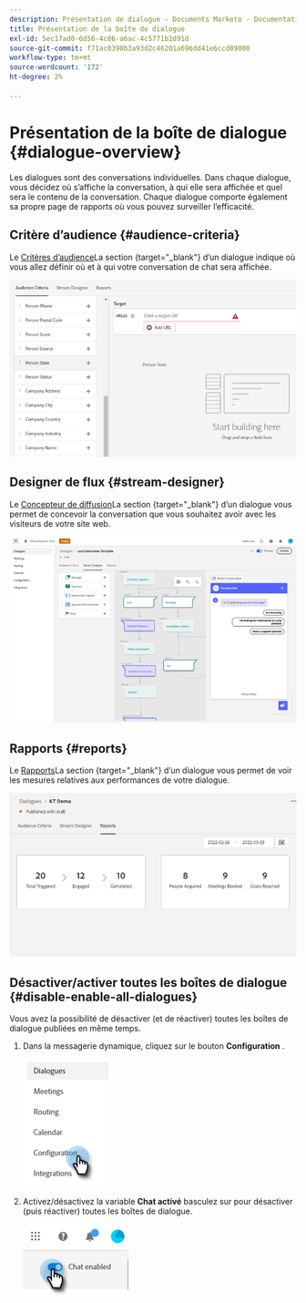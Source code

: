 ```yaml
---
description: Présentation de dialogue - Documents Marketo - Documentation du produit
title: Présentation de la boîte de dialogue
exl-id: 5ec17ad0-6d56-4c06-a6ac-4c5771b2d91d
source-git-commit: f71ac0398b3a93d2c46201a696dd41e6ccd89000
workflow-type: tm+mt
source-wordcount: '172'
ht-degree: 2%

---
```


# Présentation de la boîte de dialogue {#dialogue-overview}

Les dialogues sont des conversations individuelles. Dans chaque dialogue, vous décidez où s’affiche la conversation, à qui elle sera affichée et quel sera le contenu de la conversation. Chaque dialogue comporte également sa propre page de rapports où vous pouvez surveiller l’efficacité.

## Critère d’audience {#audience-criteria}

Le [Critères d’audience](/help/marketo/product-docs/demand-generation/dynamic-chat/dialogues/audience-criteria.md)La section {target=&quot;_blank&quot;} d’un dialogue indique où vous allez définir où et à qui votre conversation de chat sera affichée.

![](assets/dialogue-overview-1.png)

## Designer de flux {#stream-designer}

Le [Concepteur de diffusion](/help/marketo/product-docs/demand-generation/dynamic-chat/dialogues/stream-designer.md)La section {target=&quot;_blank&quot;} d’un dialogue vous permet de concevoir la conversation que vous souhaitez avoir avec les visiteurs de votre site web.

![](assets/dialogue-overview-2.png)

## Rapports {#reports}

Le [Rapports](/help/marketo/product-docs/demand-generation/dynamic-chat/dialogues/reports.md)La section {target=&quot;_blank&quot;} d’un dialogue vous permet de voir les mesures relatives aux performances de votre dialogue.

![](assets/dialogue-overview-3.png)

## Désactiver/activer toutes les boîtes de dialogue {#disable-enable-all-dialogues}

Vous avez la possibilité de désactiver (et de réactiver) toutes les boîtes de dialogue publiées en même temps.

1. Dans la messagerie dynamique, cliquez sur le bouton **Configuration** .

   ![](assets/dialogue-overview-4.png)

1. Activez/désactivez la variable **Chat activé** basculez sur pour désactiver (puis réactiver) toutes les boîtes de dialogue.

   ![](assets/dialogue-overview-5.png)
